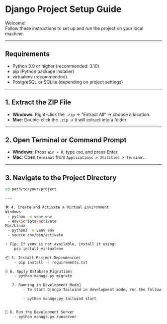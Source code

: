 # Django Project Setup Guide

Welcome!  
Follow these instructions to set up and run the project on your local machine.

---

## Requirements

- Python 3.9 or higher (recommended: 3.10)
- pip (Python package installer)
- virtualenv (recommended)
- PostgreSQL or SQLite (depending on project settings)

---

## 1. Extract the ZIP File

- **Windows**: Right-click the `.zip` → "Extract All" → choose a location.
- **Mac**: Double-click the `.zip` → it will extract into a folder.

---

## 2. Open Terminal or Command Prompt

- **Windows**: Press `Win + R`, type `cmd`, and press Enter.
- **Mac**: Open `Terminal` from `Applications > Utilities > Terminal`.

---

## 3. Navigate to the Project Directory

```bash
cd path/to/your/project

---

🛠️ 4. Create and Activate a Virtual Environment
Windows
 - python -m venv env
 - env\Scripts\activate
Mac/Linux
 - python3 -m venv env
 - source env/bin/activate

⚡ Tip: If venv is not available, install it using:
    pip install virtualenv

📦 5. Install Project Dependencies
    - pip install -r requirements.txt

🗄️ 6. Apply Database Migrations
    - python manage.py migrate

   7. Running in Development Mode
        - To start Django Tailwind in development mode, run the following command in a terminal:

        - python manage.py tailwind start


🚀 8. Run the Development Server
    - python manage.py runserver